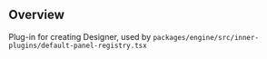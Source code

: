 ## Overview

Plug-in for creating Designer, used by `packages/engine/src/inner-plugins/default-panel-registry.tsx`

